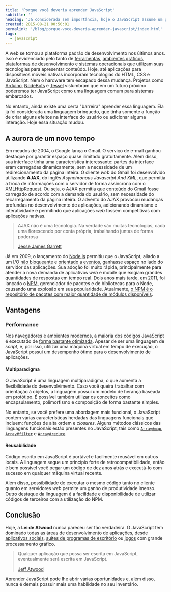 ```yaml
---
title: 'Porque você deveria aprender JavaScript'
subtitle: ''
heading: 'Já considerada sem importância, hoje o JavaScript assume um papel líder no mercado.'
created: 2015-08-21 00:50:01
permalink: '/blog/porque-voce-deveria-aprender-javascript/index.html'
tags:
  - javascript
---
```


A web se tornou a plataforma padrão de desenvolvimento nos últimos anos. Isso é
evidenciado pelo tanto de [ferramentas](https://www.npmjs.com/),
[ambientes gráficos](http://www.i-programmer.info/news/167-javascript/5418-javascript-to-be-the-default-langauge-for-gnome.html),
[plataformas de desenvolvimento](http://electron.atom.io/) e
[sistemas operacionais](http://www.chromium.org/chromium-os) que utilizam suas
tecnologias para apresentar conteúdo. Hoje, até aplicações para dispositivos
móveis nativas incorporam tecnologias do HTML, CSS e JavaScript. Nem o hardware
tem escapado dessa mudança. Projetos como
[Arduino](https://lostechies.com/derickbailey/2013/07/30/let-me-teach-you-arduino-with-javascript/),
[NodeBots](http://nodebots.io/) e [Tessel](https://tessel.io/) vislumbram que em
um futuro próximo poderemos ter JavaScript como uma linguagem comum para
sistemas embarcados.

No entanto, ainda existe uma certa "barreira" aprender essa linguagem. Ela já
foi considerada uma linguagem brinquedo, que tinha somente a função de criar
alguns efeitos na interface do usuário ou adicionar alguma interação. Hoje essa
situação mudou.

## A aurora de um novo tempo

Em meados de 2004, o Google lança o Gmail. O serviço de e-mail ganhou destaque
por garantir espaço quase ilimitado gratuitamente. Além disso, sua interface
tinha uma característica interessante: partes da interface eram carregadas
dinamicamente, sem a necessidade de um redirecionamento da página inteira. O
cliente _web_ do Gmail foi desenvolvido utilizando **AJAX**, do inglês <i
lang="en">Asynchronous Javascript And XML</i>, que permitia a troca de
informações com o servidor de forma assíncrona com o
[XMLHttpRequest](https://developer.mozilla.org/pt-BR/docs/Web/API/XMLHttpRequest).
Ou seja, o AJAX permitia que conteúdo do Gmail fosse carregado de acordo com a
demanda do usuário, sem necessidade do recarregamento da página inteira. O
advento do AJAX provocou mudanças profundas no desenvolvimento de aplicações,
adicionando dinamismo e interatividade e permitindo que aplicações _web_ fossem
competitivas com aplicações nativas.

<blockquote
cite="http://www.adaptivepath.com/ideas/ajax-new-approach-web-applications/">
<p> AJAX não é uma tecnologia. Na verdade são muitas tecnologias, cada uma
florescendo por conta própria, trabalhando juntas de forma poderosa </p>
<footer> <a
href="http://www.adaptivepath.com/ideas/ajax-new-approach-web-applications/">
Jesse James Garrett </a> </fotter> </blockquote>

Já em 2009, o lançamento do [Node.js](https://nodejs.org/) permitiu que o
JavaScript, aliado a um
[I/O não bloqueante](https://en.wikipedia.org/wiki/Asynchronous_I/O) e
[orientado a eventos](https://en.wikipedia.org/wiki/Event-driven_programming),
ganhasse espaço no lado do servidor das aplicações. Sua adoção foi muito rápida,
principalmente para atender a nova demanda de aplicativos _web_ e mobile que
exigiam grandes quantidades de respostas em tempo real. Dois anos mais tarde, em
2011, foi lançado o [NPM](https://www.npmjs.com/), gerenciador de pacotes e de
bibliotecas para o Node, causando uma explosão em sua popularidade. Atualmente,
[o NPM é o repositório de pacotes com maior quantidade de módulos disponíveis](http://www.modulecounts.com/).

## Vantagens

### Performance

Nos navegadores e ambientes modernos, a maioria dos códigos JavaScript é
executado de
[forma bastante otimizada](https://hacks.mozilla.org/2017/02/a-crash-course-in-just-in-time-jit-compilers/).
Apesar de ser uma linguagem de <i lang="en">script</i>, e, por isso, utilizar
uma máquina virtual em tempo de execução, o JavaScript possui um desempenho
ótimo para o desenvolvimento de aplicações.

#### Multiparadigma

O JavaScript é uma linguagem multiparadigma, o que aumenta a flexibilidade do
desenvolvimento. Caso você queira trabalhar com orientação à objetos, a
linguagem possui um modelo de herança baseada em protótipo. É possível também
utilizar os conceitos como encapsulamento, polimorfismo e composição de forma
bastante simples.

No entanto, se você prefere uma abordagem mais funcional, o JavaScript contém
várias características herdadas das linguagens funcionais que incluem: funções
de alta ordem e <i lang="en">closures</i>. Alguns métodos clássicos das
linguagens funcionais estão presentes no JavaScript, tais como <span
lang="en">[`Array#map`](https://developer.mozilla.org/en-US/docs/Web/JavaScript/Reference/Global_Objects/Array/map)</span>,
<span
lang="en">[`Array#filter`](https://developer.mozilla.org/en-US/docs/Web/JavaScript/Reference/Global_Objects/Array/filter)</span>
e <span
lang="en">[`Array#reduce`](https://developer.mozilla.org/en-US/docs/Web/JavaScript/Reference/Global_Objects/Array/Reduce)</span>.

#### Reusabilidade

Código escrito em JavaScript é portável e facilmente reusável em outros locais.
A linguagem segue um princípio forte de retrocompatibilidade, então é bem
possível você pegar um código de dez anos atrás e executá-lo com sucesso em
qualquer máquina virtual recente.

Além disso, possibilidade de executar o mesmo código tanto no cliente quanto em
servidores _web_ permite um ganho de produtividade imenso. Outro destaque da
linguagem é a facilidade e disponibilidade de utilizar códigos de terceiros com
a utilização do NPM.

## Conclusão

Hoje, a **Lei de Atwood** nunca pareceu ser tão verdadeira. O JavaScript tem
dominado todas as áreas de desenvolvimento de aplicações, desde
[aplicativos sociais](https://developers.facebook.com/docs/javascript),
[suítes de programas de escritório](https://www.google.com/docs/about/) ou
[jogos](http://phaser.io/) com grande processamento gráfico.

<blockquote cite="http://blog.codinghorror.com/the-principle-of-least-power/">
<p> Qualquer aplicação que possa ser escrita em JavaScript, eventualmente será
escrita em JavaScript. </p> <footer> <a
href="http://blog.codinghorror.com/the-principle-of-least-power/"> Jeff Atwood
</a> </footer> </blockquote>

Aprender JavaScript pode lhe abrir várias oportunidades e, além disso, nunca é
demais possuir mais uma habilidade no seu inventário.
